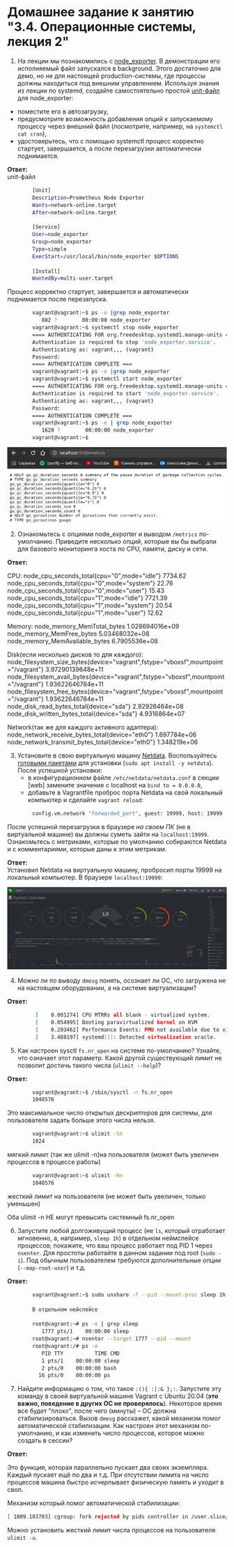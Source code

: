 # Домашнее задание к занятию "3.4. Операционные системы, лекция 2"

1. На лекции мы познакомились с [node_exporter](https://github.com/prometheus/node_exporter/releases). В демонстрации его исполняемый файл запускался в background. Этого достаточно для демо, но не для настоящей production-системы, где процессы должны находиться под внешним управлением. Используя знания из лекции по systemd, создайте самостоятельно простой [unit-файл](https://www.freedesktop.org/software/systemd/man/systemd.service.html) для node_exporter: 

* поместите его в автозагрузку,
* предусмотрите возможность добавления опций к запускаемому процессу через внешний файл (посмотрите, например, на `systemctl cat cron`),
* удостоверьтесь, что с помощью systemctl процесс корректно стартует, завершается, а после перезагрузки автоматически поднимается. 

**Ответ:**  
unit-файл
```bash
        [Unit]
        Description=Prometheus Node Exporter
        Wants=network-online.target
        After=network-online.target

        [Service]
        User=node_exporter
        Group=node_exporter
        Type=simple
        ExecStart=/usr/local/bin/node_exporter $OPTIONS

        [Install]
        WantedBy=multi-user.target 
```
Процесс корректно стартует, завершается и автоматически поднимается после перезапуска. 

```bash
        vagrant@vagrant:~$ ps -e |grep node_exporter 
           802 ?        00:00:00 node_exporter
        vagrant@vagrant:~$ systemctl stop node_exporter
        ==== AUTHENTICATING FOR org.freedesktop.systemd1.manage-units ===
        Authentication is required to stop 'node_exporter.service'.
        Authenticating as: vagrant,,, (vagrant)
        Password: 
        ==== AUTHENTICATION COMPLETE ===
        vagrant@vagrant:~$ ps -e |grep node_exporter
        vagrant@vagrant:~$ systemctl start node_exporter
        ==== AUTHENTICATING FOR org.freedesktop.systemd1.manage-units ===
        Authentication is required to start 'node_exporter.service'.
        Authenticating as: vagrant,,, (vagrant)
        Password: 
        ==== AUTHENTICATION COMPLETE ===
        vagrant@vagrant:~$ ps -e | grep node_exporter
           1620 ?        00:00:00 node_exporter
        vagrant@vagrant:~$ 
```
![Node_exporter](img/node_exporter.png) 


2. Ознакомьтесь с опциями node_exporter и выводом `/metrics` по-умолчанию. Приведите несколько опций, которые вы бы выбрали для базового мониторинга хоста по CPU, памяти, диску и сети. 

**Ответ:** 

CPU:
    node_cpu_seconds_total{cpu="0",mode="idle"} 7734.62
    node_cpu_seconds_total{cpu="0",mode="system"} 22.76
    node_cpu_seconds_total{cpu="0",mode="user"} 15.43
    node_cpu_seconds_total{cpu="1",mode="idle"} 7721.39
    node_cpu_seconds_total{cpu="1",mode="system"} 20.54
    node_cpu_seconds_total{cpu="1",mode="user"} 12.62
    
Memory:
    node_memory_MemTotal_bytes 1.028694016e+09
    node_memory_MemFree_bytes 5.03468032e+08
    node_memory_MemAvailable_bytes 6.7905536e+08
    
Disk(если несколько дисков то для каждого):
    node_filesystem_size_bytes{device="vagrant",fstype="vboxsf",mountpoint="/vagrant"} 3.97290139648e+11 
    node_filesystem_avail_bytes{device="vagrant",fstype="vboxsf",mountpoint="/vagrant"} 1.93622646784e+11 
    node_filesystem_free_bytes{device="vagrant",fstype="vboxsf",mountpoint="/vagrant"} 1.93622646784e+11
    node_disk_read_bytes_total{device="sda"} 2.92926464e+08
    node_disk_written_bytes_total{device="sda"} 4.9316864e+07
    
Network(так же для каждого активного адаптера):
    node_network_receive_bytes_total{device="eth0"} 1.697784e+06
    node_network_transmit_bytes_total{device="eth0"} 1.348219e+06  


3. Установите в свою виртуальную машину [Netdata](https://github.com/netdata/netdata). Воспользуйтесь [готовыми пакетами](https://packagecloud.io/netdata/netdata/install) для установки (`sudo apt install -y netdata`). После успешной установки:
    * в конфигурационном файле `/etc/netdata/netdata.conf` в секции [web] замените значение с localhost на `bind to = 0.0.0.0`,
    * добавьте в Vagrantfile проброс порта Netdata на свой локальный компьютер и сделайте `vagrant reload`:

```bash
        config.vm.network "forwarded_port", guest: 19999, host: 19999 
``` 

После успешной перезагрузки в браузере *на своем ПК* (не в виртуальной машине) вы должны суметь зайти на `localhost:19999`. Ознакомьтесь с метриками, которые по умолчанию собираются Netdata и с комментариями, которые даны к этим метрикам. 

**Ответ:**  
        Установил Netdata на виртуальную машину, пробросил порты 19999 на локальный компьютер. В браузере `localhost:19999`: 

![Netdata](img/Netdata.png) 


4. Можно ли по выводу `dmesg` понять, осознает ли ОС, что загружена не на настоящем оборудовании, а на системе виртуализации? 

**Ответ:**  
```bash
         [    0.001274] CPU MTRRs all blank - virtualized system.  
         [    0.054995] Booting paravirtualized kernel on KVM  
         [    0.203462] Performance Events: PMU not available due to virtualization, using software events only.  
         [    3.488197] systemd[1]: Detected virtualization oracle.  
``` 


5. Как настроен sysctl `fs.nr_open` на системе по-умолчанию? Узнайте, что означает этот параметр. Какой другой существующий лимит не позволит достичь такого числа (`ulimit --help`)? 

**Ответ:** 

```bash
        vagrant@vagrant:~$ /sbin/sysctl -n fs.nr_open
        1048576
``` 

Это максимальное число открытых дескрипторов для системы, для пользователя задать больше этого числа нельзя. 

```bash
        vagrant@vagrant:~$ ulimit -Sn
        1024
``` 

мягкий лимит (так же ulimit -n)на пользователя (может быть увеличен процессов в процессе работы) 

```bash
        vagrant@vagrant:~$ ulimit -Hn
        1048576
``` 

жесткий лимит на пользователя (не может быть увеличен, только уменьшен) 

Оба ulimit -n НЕ могут превысить системный fs.nr_open 


6. Запустите любой долгоживущий процесс (не `ls`, который отработает мгновенно, а, например, `sleep 1h`) в отдельном неймспейсе процессов; покажите, что ваш процесс работает под PID 1 через `nsenter`. Для простоты работайте в данном задании под root (`sudo -i`). Под обычным пользователем требуются дополнительные опции (`--map-root-user`) и т.д.

**Ответ:**

```bash
        vagrant@vagrant:~$ sudo unshare -f --pid --mount-proc sleep 1h && pidof sleep
        
        В отдельном нейспейсе
        
        root@vagrant:~# ps -e | grep sleep
           1777 pts/1    00:00:00 sleep
        root@vagrant:~# nsenter --target 1777 --pid --mount
        root@vagrant:/# ps -e
           PID TTY          TIME CMD
           1 pts/1    00:00:00 sleep
           2 pts/0    00:00:00 bash
          16 pts/0    00:00:00 ps
``` 

7. Найдите информацию о том, что такое `:(){ :|:& };:`. Запустите эту команду в своей виртуальной машине Vagrant с Ubuntu 20.04 (**это важно, поведение в других ОС не проверялось**). Некоторое время все будет "плохо", после чего (минуты) – ОС должна стабилизироваться. Вызов `dmesg` расскажет, какой механизм помог автоматической стабилизации. Как настроен этот механизм по-умолчанию, и как изменить число процессов, которое можно создать в сессии?

**Ответ:** 

Это функция, которая параллельно пускает два своих экземпляра. Каждый пускает ещё по два и т.д. 
При отсутствии лимита на число процессов машина быстро исчерпывает физическую память и уходит в своп.

Механизм который помог автоматической стабилизации:
```bash
[ 1009.103783] cgroup: fork rejected by pids controller in /user.slice/user-1000.slice/session-3.scope
``` 
Можно установить жесткий лимит числа процессов на пользователя `ulimit -u`.
